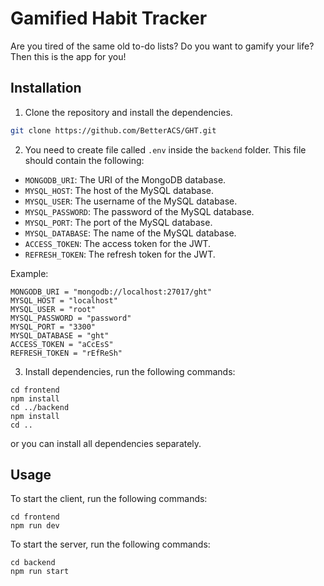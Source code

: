# Gamified Habit Tracker

Are you tired of the same old to-do lists? Do you want to gamify your life? Then this is the app for you!

## Installation

1. Clone the repository and install the dependencies.

```bash
git clone https://github.com/BetterACS/GHT.git
```

2. You need to create file called `.env` inside the `backend` folder. This file should contain the following:

-   `MONGODB_URI`: The URI of the MongoDB database.
-   `MYSQL_HOST`: The host of the MySQL database.
-   `MYSQL_USER`: The username of the MySQL database.
-   `MYSQL_PASSWORD`: The password of the MySQL database.
-   `MYSQL_PORT`: The port of the MySQL database.
-   `MYSQL_DATABASE`: The name of the MySQL database.
-   `ACCESS_TOKEN`: The access token for the JWT.
-   `REFRESH_TOKEN`: The refresh token for the JWT.

Example:

```
MONGODB_URI = "mongodb://localhost:27017/ght"
MYSQL_HOST = "localhost"
MYSQL_USER = "root"
MYSQL_PASSWORD = "password"
MYSQL_PORT = "3300"
MYSQL_DATABASE = "ght"
ACCESS_TOKEN = "aCcEsS"
REFRESH_TOKEN = "rEfReSh"
```

3. Install dependencies, run the following commands:

```node
cd frontend
npm install
cd ../backend
npm install
cd ..
```

or you can install all dependencies separately.

## Usage

To start the client, run the following commands:

```node
cd frontend
npm run dev
```

To start the server, run the following commands:

```node
cd backend
npm run start
```
